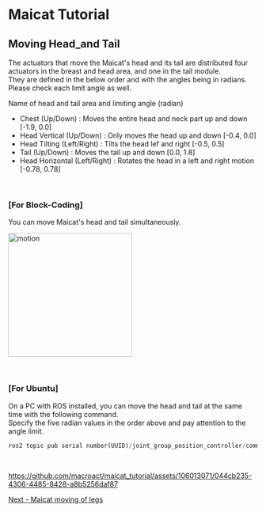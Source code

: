 # Maicat Tutorial
## Moving Head_and Tail

The actuators that move the Maicat's head and its tail are distributed four actuators in the breast and head area, and one in the tail module.<br/>
They are defined in the below order and with the angles being in radians.<br/>
Please check each limit angle as well.

Name of head and tail area and limiting angle (radian)
- Chest (Up/Down) : Moves the entire head and neck part up and down [-1.9, 0.0]
- Head Vertical (Up/Down) : Only moves the head up and down [-0.4, 0.0]
- Head Tilting (Left/Right) : Tilts the head lef and right [-0.5, 0.5]
- Tail (Up/Down) : Moves the tail up and down [0.0, 1.8]
- Head Horizontal (Left/Right) : Rotates the head in a left and right motion [-0.78, 0.78]

&nbsp;

### [For Block-Coding]
You can move Maicat's head and tail simultaneously.

<img src="https://github.com/user-attachments/assets/4ed06ff6-2b41-41bf-9c57-0bcd16707f42" alt="motion" width="250" />

&nbsp;

### [For Ubuntu]
On a PC with ROS installed, you can move the head and tail at the same time with the following command. <br/>
Specify the five radian values ​​in the order above and pay attention to the angle limit.<br/>

```python
ros2 topic pub serial number(UUID)/joint_group_position_controller/command std_msgs/Float64MultiArray "data: [-0.57, -0.1, -0.3, 0.6, 0.3]"
```

&nbsp;

https://github.com/macroact/maicat_tutorial/assets/106013071/044cb235-4306-4485-8428-a8b5256daf87


[Next - Maicat moving of legs](../09_maicat_move_legs/README.md)
